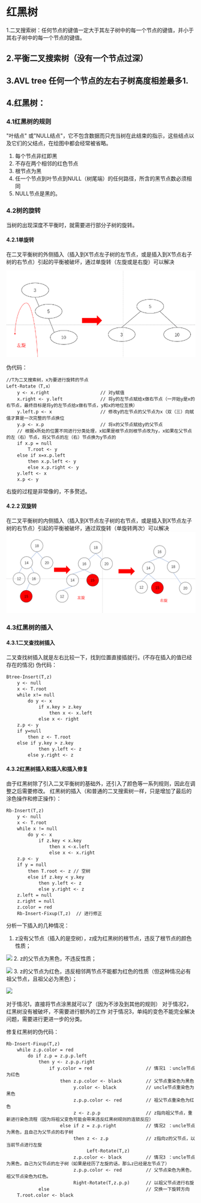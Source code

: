 # 红黑树
1.二叉搜索树：任何节点的键值一定大于其左子树中的每一个节点的键值，并小于其右子树中的每一个节点的键值。
## 2.平衡二叉搜索树（没有一个节点过深）
## 3.AVL tree 任何一个节点的左右子树高度相差最多1.
## 4.红黑树：
### 4.1红黑树的规则
"叶结点" 或"NULL结点"，它不包含数据而只充当树在此结束的指示，这些结点以及它们的父结点，在绘图中都会经常被省略。
1. 每个节点非红即黑
2. 不存在两个相邻的红色节点
3. 根节点为黑
4. 任一个节点到叶节点到NULL（树尾端）的任何路径，所含的黑节点数必须相同
5. NULL节点是黑的。
### 4.2树的旋转
当树的出现深度不平衡时，就需要进行部分子树的旋转。
#### 4.2.1单旋转
在二叉平衡树的外侧插入（插入到X节点左子树的左节点，或是插入到X节点右子树的右节点）引起的平衡被破坏，通过单旋转（左旋或是右旋）可以解决

![图1](https://github.com/darkmoon233/GreenPill-Notes/raw/master/网易面试/image/leftRotate.png)


伪代码：
```
//T为二叉搜索树，x为要进行旋转的节点
Left-Rotate（T,x）
    y <- x.right                   // 对y赋值
    x.right <- y.left              // 将y的左节点赋给x做右节点（一开始y是x的右节点，最终目标是将y的左节点给x做右节点，y和x的地位互换）
    y.left.p <- x                  // 修改y的左节点的父节点为x（双（三）向赋值才算是一次完整的节点换位
    y.p <- x.p                     // 将x的父节点赋给y的父节点
    // 根据x所处的位置不同进行分类处理，x如果是根节点则根节点改为y，x如果在父节点的左（右）节点，将父节点的左（右）节点换为y节点的
    if x.p = null                
	    T.root <- y
    else if x=x.p.left
	    then x.p.left <- y
	    else x.p.right <- y
    y.left <- x
    x.p <- y
```
右旋的过程是非常像的，不多赘述。

#### 4.2.2 双旋转
在二叉平衡树的内侧插入（插入到X节点左子树的右节点，或是插入到X节点左子树的右节点）引起的平衡被破坏，通过双旋转（单旋转两次）可以解决
![双旋转](https://github.com/darkmoon233/GreenPill-Notes/raw/master/网易面试/image/leftRightRotate.png)
### 4.3红黑树的插入
#### 4.3.1二叉查找树插入
二叉查找树插入就是左右比较一下，找到位置直接插就行。(不存在插入的值已经存在的情况)
伪代码：
```
Btree-Insert(T,z)
    y <- null
    x <- T.root
    while x!= null
        do y <- x
            if x.key > z.key
                then x <- x.left
            else x <- right
    z.p <- y
    if y=null
        then z <- T.root
    else if y.key > z.key
            then y.left <- z
        else y.right <- z
```
#### 4.3.2红黑树插入和插入和插入修复
由于红黑树除了引入二叉平衡树的基础外，还引入了颜色等一系列规则，因此在调整之后需要修改。
红黑树的插入（和普通的二叉搜索树一样，只是增加了最后的涂色操作和修正操作）：
```
Rb-Insert(T,z)
    y <- null
    x <- T.root
    while x != null
        do y <- x
            if z.key < x.key
                then x <-x.left
                else x <- x.right
    z.p <- y
    if y = null
        then T.root <- z // 空树
        else if z.key < y.key
            then y.left <- z
            else y.right <- z
    z.left = null
    z.right = null
    z.color = red
    Rb-Insert-Fixup(T,z)  // 进行修正
```
分析一下插入的几种情况：
1. z没有父节点（插入的是空树），z成为红黑树的根节点，违反了根节点的颜色性质；

![](2019-03-07-22-23-27.png)
2. z的父节点为黑色，不违反性质；

![](2019-03-07-22-24-09.png)
3. z的父节点为红色，违反相邻两节点不能都为红色的性质（但这种情况必有祖父节点，且祖父必为黑色）；

![](2019-03-07-22-24-44.png)

对于情况1，直接将节点涂黑就可以了（因为不涉及到其他的规则）
对于情况2，红黑树没有被破坏，不需要进行额外的工作
对于情况3，单纯的变色不能完全解决问题，需要进行更进一步的分类。

修复红黑树的伪代码：
```
Rb-Insert-Fixup(T,z)
    while z.p.color = red
        do if z.p = z.p.p.left
            then y <- z.p.p.right
                if y.color = red                    // 情况1 ：uncle节点为红色
                    then z.p.color <- black         // 父节点重染色为黑色
                         y.color <- black           // uncle节点重染色为黑色
                         z.p.p.color <- red         // 祖父节点重染色为红色
                         z <- z.p.p                 // z指向祖父节点，重新进行染色流程（因为将祖父变色可能会带来违反红黑树规则的连锁反应）
                    else if z = z.p.right           // 情况2 ：uncle节点为黑色，且自己为父节点的右子树
                         then z <- z.p              // z指向z的父节点，以当前节点进行左旋
                              Left-Rotate(T,z)
                         z.p.color <- black         // 情况3 ：uncle节点为黑色，自己为父节点的左子树（如果是经历了左旋的话，那么z已经是左节点了）
                         z.p.p.color <- red         // 父节点染色为黑色，祖父节点染色为红色。
                         Right-Rotate(T,z.p.p)      // 以祖父节点进行右旋
            else                                    // 交换一下旋转方向
    T.root.color <- black
```